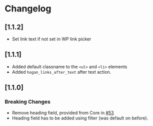 # Changelog

## [1.1.2]
- Set link text if not set in WP link picker

## [1.1.1]
- Added default classname to the `<ul>` and `<li>` elements
- Added `hogan_links_after_text` after text action.

## [1.1.0]
### Breaking Changes
- Remove heading field, provided from Core in [#53](https://github.com/DekodeInteraktiv/hogan-core/pull/53)
- Heading field has to be added using filter (was default on before).
